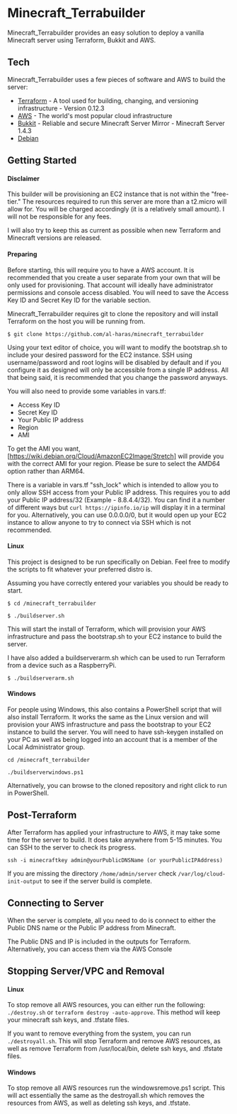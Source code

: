 # Minecraft_Terrabuilder

Minecraft_Terrabuilder provides an easy solution to deploy a vanilla Minecraft server using Terraform, Bukkit and AWS.

## Tech

Minecraft_Terrabuilder uses a few pieces of software and AWS to build the server:

* [Terraform] - A tool used for building, changing, and versioning infrastructure - Version 0.12.3
* [AWS] - The world's most popular cloud infrastructure
* [Bukkit] - Reliable and secure Minecraft Server Mirror - Minecraft Server 1.4.3
* [Debian]

## Getting Started

#### Disclaimer

This builder will be provisioning an EC2 instance that is not within the "free-tier." The resources required to run this server are more than a t2.micro will allow for. You will be charged accordingly (it is a relatively small amount). I will not be responsible for any fees.

I will also try to keep this as current as possible when new Terraform and Minecraft versions are released.

#### Preparing

Before starting, this will require you to have a AWS account. It is recommended that you create a user separate from your own that will be only used for provisioning. That account will ideally have administrator permissions and console access disabled. You will need to save the Access Key ID and Secret Key ID for the variable section.


Minecraft_Terrabuilder requires git to clone the repository and will install Terraform on the host you will be running from.

```
$ git clone https://github.com/al-haras/minecraft_terrabuilder
```

Using your text editor of choice, you will want to modify the bootstrap.sh to include your desired password for the EC2 instance. SSH using username/password and root logins will be disabled by default and if you configure it as designed will only be accessible from a single IP address. All that being said, it is recommended that you change the password anyways.

You will also need to provide some variables in vars.tf:

- Access Key ID
- Secret Key ID
- Your Public IP address
- Region
- AMI

To get the AMI you want, [https://wiki.debian.org/Cloud/AmazonEC2Image/Stretch] will provide you with the correct AMI for your region. Please be sure to select the AMD64 option rather than ARM64.

There is a variable in vars.tf "ssh_lock" which is intended to allow you to only allow SSH access from your Public IP address. This requires you to add your Public IP address/32 (Example - 8.8.4.4/32). You can find it a number of different ways but ```curl https://ipinfo.io/ip``` will display it in a terminal for you. Alternatively, you can use 0.0.0.0/0, but it would open up your EC2 instance to allow anyone to try to connect via SSH which is not recommended.

#### Linux

This project is designed to be run specifically on Debian. Feel free to modify the scripts to fit whatever your preferred distro is. 

Assuming you have correctly entered your variables you should be ready to start.

```
$ cd /minecraft_terrabuilder
```

```
$ ./buildserver.sh
```

This will start the install of Terraform, which will provision your AWS infrastructure and pass the bootstrap.sh to your EC2 instance to build the server.

I have also added a buildserverarm.sh which can be used to run Terraform from a device such as a RaspberryPi.

```
$ ./buildserverarm.sh
```

#### Windows

For people using Windows, this also contains a PowerShell script that will also install Terraform. It works the same as the Linux version and will provision your AWS infrastructure and pass the bootstrap to your EC2 instance to build the server. You will need to have ssh-keygen installed on your PC as well as being logged into an account that is a member of the Local Administrator group.

```
cd /minecraft_terrabuilder
```

```
./buildserverwindows.ps1
```

Alternatively, you can browse to the cloned repository and right click to run in PowerShell.

## Post-Terraform

After Terraform has applied your infrastructure to AWS, it may take some time for the server to build. It does take anywhere from 5-15 minutes. You can SSH to the server to check its progress.

```
ssh -i minecraftkey admin@yourPublicDNSName (or yourPublicIPAddress)
```

If you are missing the directory ```/home/admin/server``` check ```/var/log/cloud-init-output``` to see if the server build is complete.

## Connecting to Server
When the server is complete, all you need to do is connect to either the Public DNS name or the Public IP address from Minecraft.

The Public DNS and IP is included in the outputs for Terraform. Alternatively, you can access them via the AWS Console

## Stopping Server/VPC and Removal

#### Linux 

To stop remove all AWS resources, you can either run the following:
```./destroy.sh``` or ```terraform destroy -auto-approve```. This method will keep your minecraft ssh keys, and .tfstate files.

If you want to remove everything from the  system, you can run ```./destroyall.sh```. This will stop Terraform and remove AWS resources, as well as remove Terraform from /usr/local/bin, delete ssh keys, and .tfstate files.

#### Windows 
To stop remove all AWS resources run the windowsremove.ps1 script. This will act essentially the same as the destroyall.sh which removes the resources from AWS, as well as deleting ssh keys, and .tfstate. 


[Terraform]: <https://www.terraform.io/>
[AWS]: <https://aws.amazon.com/>
[Debian]: <https://www.debian.org/>
[Bukkit]: <https://getbukkit.org/>
[https://wiki.debian.org/Cloud/AmazonEC2Image/Stretch]: <https://wiki.debian.org/Cloud/AmazonEC2Image/Stretch>
